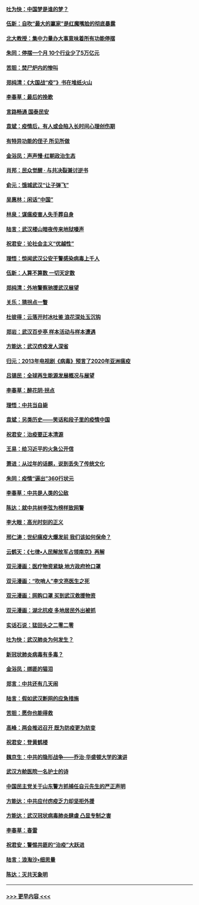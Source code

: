 #### [吐为快：中国梦是谁的梦？](../pages/nsc993/n11906564.md?t=03011902) 
#### [伍新：自吹“最大的赢家”是红魔嘴脸的彻底暴露](../pages/nsc993/n11906407.md?t=03011902) 
#### [北大教授：集中力量办大事意味着所有功能停摆](../pages/nsc993/n11904800.md?t=03011902) 
#### [朱同：停摆一个月 10个行业少了5万亿元](../pages/nsc993/n11904498.md?t=03011902) 
#### [苦胆：焚尸炉内的惨叫](../pages/nsc993/n11904479.md?t=03011902) 
#### [郑纯清：《大国战“疫”》书在堆纸火山](../pages/nsc993/n11904450.md?t=03011902) 
#### [李春草：最后的挽歌](../pages/nsc993/n11904441.md?t=03011902) 
#### [言路畅通 国泰民安](../pages/nsc993/n11904222.md?t=03011902) 
#### [袁斌：疫情后，有人或会陷入长时间心理创伤期](../pages/nsc993/n11901514.md?t=03011902) 
#### [有特异功能的侄子 所见所做](../pages/nsc993/n11901154.md?t=03011902) 
#### [金浴凤：声声慢‧红朝政治生态](../pages/nsc993/n11899553.md?t=03011902) 
#### [肖邦：民众觉醒 · 与共决裂兼讨逆书](../pages/nsc993/n11898435.md?t=03011902) 
#### [俞元：饿城武汉“让子弹飞”](../pages/nsc993/n11898344.md?t=03011902) 
#### [吴惠林：闲话“中国”](../pages/nsc993/n11898182.md?t=03011902) 
#### [林泉：谋瘟疫害人失手葬自身](../pages/nsc993/n11897892.md?t=03011902) 
#### [陆言：武汉楼山暗夜传来地狱嚎声](../pages/nsc993/n11897033.md?t=03011902) 
#### [祝君安：论社会主义“优越性”](../pages/nsc993/n11897005.md?t=03011902) 
#### [理悟：惊闻武汉公安干警感染病毒上千人](../pages/nsc993/n11896947.md?t=03011902) 
#### [伍新：人算不算数 一切天定数](../pages/nsc993/n11893372.md?t=03011902) 
#### [郑纯清：外地警察驰援武汉展望](../pages/nsc993/n11893115.md?t=03011902) 
#### [关乐：猜拐点一瞥](../pages/nsc993/n11893020.md?t=03011902) 
#### [杜彼得：云落开时冰吐鉴 浪花深处玉沉钩](../pages/nsc993/n11892107.md?t=03011902) 
#### [郑岩：武汉百步亭 样本活动与样本遭遇](../pages/nsc993/n11892310.md?t=03011902) 
#### [方能达：武汉疠疫发人深省](../pages/nsc993/n11891376.md?t=03011902) 
#### [归元：2013年电视剧《病毒》预言了2020年亚洲瘟疫](../pages/nsc993/n11891126.md?t=03011902) 
#### [吕锡民：全球再生能源发展概况与展望](../pages/nsc993/n11890613.md?t=03011902) 
#### [李春草：醉花阴·拐点](../pages/nsc993/n11890567.md?t=03011902) 
#### [理悟：中共当自毙](../pages/nsc993/n11890559.md?t=03011902) 
#### [袁斌：另类历史——笑话和段子里的疫情中国](../pages/nsc993/n11889243.md?t=03011902) 
#### [祝君安：治疫要正本清源](../pages/nsc993/n11889085.md?t=03011902) 
#### [王易：给习近平的火急公开信](../pages/nsc993/n11888225.md?t=03011902) 
#### [萧进：从过年的话题，说到丢失了传统文化](../pages/nsc993/n11887732.md?t=03011902) 
#### [朱同：疫情“逼出”360行状元](../pages/nsc993/n11887678.md?t=03011902) 
#### [李春草：中共是人类的公敌](../pages/nsc993/n11887656.md?t=03011902) 
#### [陈达：就中共树李弦为榜样致网警](../pages/nsc993/n11887625.md?t=03011902) 
#### [李大眼：高光时刻的正义](../pages/nsc993/n11887585.md?t=03011902) 
#### [邢仁涛：世纪瘟疫大爆发前 我们该如何保命？](../pages/nsc993/n11887535.md?t=03011902) 
#### [云鹤天：《七律▪人民解放军占领南京》再解](../pages/nsc993/n11887524.md?t=03011902) 
#### [双元漫画：医疗物资紧缺 地方政府抢口罩](../pages/nsc993/n11884744.md?t=03011902) 
#### [双元漫画：“吹哨人”李文亮医生之死](../pages/nsc993/n11884705.md?t=03011902) 
#### [双元漫画：网购口罩 买到武汉救援物资](../pages/nsc993/n11884670.md?t=03011902) 
#### [双元漫画：湖北抗疫 多地居民外出被抓](../pages/nsc993/n11884643.md?t=03011902) 
#### [实话石说：猛回头之二零二零](../pages/nsc993/n11883968.md?t=03011902) 
#### [吐为快：武汉肺炎为何发生？](../pages/nsc993/n11882180.md?t=03011902) 
#### [新冠状肺炎病毒有多毒？](../pages/nsc993/n11881790.md?t=03011902) 
#### [金浴凤：绑匪的猫泪](../pages/nsc993/n11880664.md?t=03011902) 
#### [郑言：中共还有几天闹](../pages/nsc993/n11880645.md?t=03011902) 
#### [陆言：假如武汉断网的应急措施](../pages/nsc993/n11880619.md?t=03011902) 
#### [苦胆：愿你也能得救](../pages/nsc993/n11880601.md?t=03011902) 
#### [高峰：两会推迟召开  既为防疫更为防变](../pages/nsc993/n11879977.md?t=03011902) 
#### [祝君安：登黄鹤楼](../pages/nsc993/n11880583.md?t=03011902) 
#### [魏京生：中共的隐形战争——乔治‧华盛顿大学的演讲](../pages/nsc993/n11879765.md?t=03011902) 
#### [武汉方舱医院一名护士的诗](../pages/nsc993/n11878480.md?t=03011902) 
#### [中国民主党关于山东警方抓捕任自元先生的严正声明](../pages/nsc993/n11877506.md?t=03011902) 
#### [方能达：中共应付疠疫乏力却坚拒外援](../pages/nsc993/n11877497.md?t=03011902) 
#### [方能达：武汉冠状病毒肺炎肆虐 凸显专制之害](../pages/nsc993/n11877475.md?t=03011902) 
#### [李春草：春雷](../pages/nsc993/n11876287.md?t=03011902) 
#### [祝君安：警惕共匪的“治疫”大跃进](../pages/nsc993/n11876084.md?t=03011902) 
#### [陆言：浪淘沙•细思量](../pages/nsc993/n11876071.md?t=03011902) 
#### [陈达：灭共天象明](../pages/nsc993/n11876063.md?t=03011902) 

----
#### [ >>> 更早内容 <<< ](../indexes/nsc993-earlier.md)
